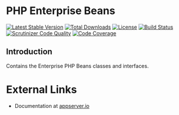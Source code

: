 # PHP Enterprise Beans

[![Latest Stable Version](https://img.shields.io/packagist/v/appserver-io-psr/epb.svg?style=flat-square)](https://packagist.org/packages/appserver-io-psr/epb) 
 [![Total Downloads](https://img.shields.io/packagist/dt/appserver-io-psr/epb.svg?style=flat-square)](https://packagist.org/packages/appserver-io-psr/epb)
 [![License](https://img.shields.io/packagist/l/appserver-io-psr/epb.svg?style=flat-square)](https://packagist.org/packages/appserver-io-psr/epb)
 [![Build Status](https://img.shields.io/travis/appserver-io-psr/epb/master.svg?style=flat-square)](http://travis-ci.org/appserver-io-psr/epb)
 [![Scrutinizer Code Quality](https://img.shields.io/scrutinizer/g/appserver-io-psr/epb/master.svg?style=flat-square)](https://scrutinizer-ci.com/g/appserver-io-psr/epb/?branch=master)
 [![Code Coverage](https://img.shields.io/scrutinizer/coverage/g/appserver-io-psr/epb/master.svg?style=flat-square)](https://scrutinizer-ci.com/g/appserver-io-psr/epb/?branch=master)

## Introduction

Contains the Enterprise PHP Beans classes and interfaces.

# External Links

* Documentation at [appserver.io](http://docs.appserver.io)
